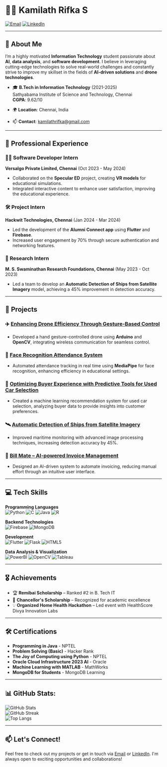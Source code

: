 # 👩‍💻 Kamilath Rifka S

[![Email](https://img.shields.io/badge/Email-kamilathrifka@gmail.com-blue)](mailto:kamilathrifka@gmail.com)
[![LinkedIn](https://img.shields.io/badge/LinkedIn-Connect-blue)](https://www.linkedin.com/in/kamilath-rifka-1388b4249)

---

## 🌟 About Me

I’m a highly motivated **Information Technology** student passionate about **AI**, **data analysis**, and **software development**. I believe in leveraging cutting-edge technologies to solve real-world challenges and constantly strive to improve my skillset in the fields of **AI-driven solutions** and **drone technologies**.

- 🎓 **B.Tech in Information Technology** (2021-2025)  
  Sathyabama Institute of Science and Technology, Chennai  
  **CGPA**: 9.62/10

- 🌍 **Location**: Chennai, India  
- 📫 **Contact**: kamilathrifka@gmail.com  

---

## 💼 Professional Experience

### 👩‍💻 **Software Developer Intern**  
**Versalgo Private Limited, Chennai** (Oct 2023 - May 2024)  
- Collaborated on the **Specular ED** project, creating **VR models** for educational simulations.
- Integrated interactive content to enhance user satisfaction, improving the educational experience.

### 🛠️ **Project Intern**  
**Hackwit Technologies, Chennai** (Jan 2024 - Mar 2024)  
- Led the development of the **Alumni Connect app** using **Flutter** and **Firebase**.
- Increased user engagement by 70% through secure authentication and networking features.

### 🔬 **Research Intern**  
**M. S. Swaminathan Research Foundations, Chennai** (May 2023 - Oct 2023)  
- Led a team to develop an **Automatic Detection of Ships from Satellite Imagery** model, achieving a 45% improvement in detection accuracy.

---

## 🚀 Projects

### ✈️ [Enhancing Drone Efficiency Through Gesture-Based Control](link_to_project)
- Developed a hand gesture-controlled drone using **Arduino** and **OpenCV**, integrating wireless communication for seamless control.

### 📸 [Face Recognition Attendance System](https://github.com/kamilath/Attendance-Management-System-Using-Face-Recognition)
- Automated attendance tracking in real time using **MediaPipe** for face recognition, enhancing efficiency in educational settings.

### 🚗 [Optimizing Buyer Experience with Predictive Tools for Used Car Selection](https://github.com/kamilath/Enhancing-Buyer-Experience-with-Predictive-and-Analytical-Tools-for-Used-Car-Selection)
- Created a machine learning recommendation system for used car selection, analyzing buyer data to provide insights into customer preferences.

### 🛰️ [Automatic Detection of Ships from Satellite Imagery](https://github.com/kamilath/Airbus-Ship-Detection-using-Mask-R-CNN)
- Improved maritime monitoring with advanced image processing techniques, increasing detection accuracy by 45%.

### 📜 [Bill Mate – AI-powered Invoice Management](https://github.com/kamilath/Bill-Mate-Effortless-Invoice-Management-with-Intelligent-AI)
- Designed an AI-driven system to automate invoicing, reducing manual effort through an intuitive user interface.

---

## 💻 Tech Skills

**Programming Languages**  
![Python](https://img.shields.io/badge/Python-blue) ![C](https://img.shields.io/badge/C-blue) ![Java](https://img.shields.io/badge/Java-blue) ![R](https://img.shields.io/badge/R-blue)

**Backend Technologies**  
![Firebase](https://img.shields.io/badge/Firebase-orange) ![MongoDB](https://img.shields.io/badge/MongoDB-green)

**Development**  
![Flutter](https://img.shields.io/badge/Flutter-blue) ![Flask](https://img.shields.io/badge/Flask-black) ![HTML5](https://img.shields.io/badge/HTML5-orange)

**Data Analysis & Visualization**  
![PowerBI](https://img.shields.io/badge/PowerBI-yellow) ![OpenCV](https://img.shields.io/badge/OpenCV-blue) ![Tableau](https://img.shields.io/badge/Tableau-purple)

---

## 🎖️ Achievements

- 🏆 **Remibai Scholarship** – Ranked #2 in B. Tech IT  
- 🏅 **Chancellor's Scholarship** – Recognized for academic excellence  
- 💡 **Organized Home Health Hackathon** – Led event with HealthScore Divya Innovation Labs

---

## 🛠 Certifications

- **Programming in Java** - NPTEL  
- **Problem Solving (Basic)** - Hacker Rank  
- **The Joy of Computing using Python** - NPTEL  
- **Oracle Cloud Infrastructure 2023 AI** - Oracle  
- **Machine Learning with MATLAB** - MathWorks  
- **MongoDB for Students** - MongoDB Learning  

---

## 📊 GitHub Stats:
![GitHub Stats](https://github-readme-stats.vercel.app/api?username=kamilath&show_icons=true&theme=radical)<br/>
![GitHub Streak](https://github-readme-streak-stats.herokuapp.com/?user=kamilath&theme=radical)<br/>
![Top Langs](https://github-readme-stats.vercel.app/api/top-langs/?username=kamilath&layout=compact&theme=radical)

---

## 📫 Let's Connect!

Feel free to check out my projects or get in touch via [Email](mailto:kamilathrifka@gmail.com) or [LinkedIn](https://www.linkedin.com/in/kamilath-rifka-1388b4249). I'm always open to exciting opportunities and collaborations!

